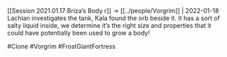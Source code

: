 [[Session 2021.01.17 Briza’s Body r]] -> [[../people/Vorgrim]] | 2022-01-18
Lachlan investigates the tank, Kala found the orb beside it. It has a sort of salty liquid inside, we determine it’s the right size and properties that it could have potentially been used to grow a body!

#Clone #Vorgrim #FrostGiantFortress 